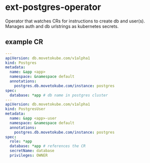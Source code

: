 # ext-postgres-operator

Operator that watches CRs for instructions to create db and user(s).
Manages auth and db urlstrings as kubernetes secrets.

## example CR

```yaml
---
apiVersion: db.movetokube.com/v1alpha1
kind: Postgres
metadata:
  name: &app <app>
  namespace: &namespace default
  annotations:
    postgres.db.movetokube.com/instance: postgres
spec:
  database: *app # db name in postgres cluster
---
apiVersion: db.movetokube.com/v1alpha1
kind: PostgresUser
metadata:
  name: &app <app>-user
  namespace: &namespace default
  annotations:
    postgres.db.movetokube.com/instance: postgres
spec:
  role: *app
  database: *app # references the CR
  secretName: database
  privileges: OWNER
```
